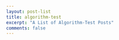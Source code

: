 ```yaml
---
layout: post-list
title: algorithm-test
excerpt: "A List of Algorithm-Test Posts"
comments: false
---
```


